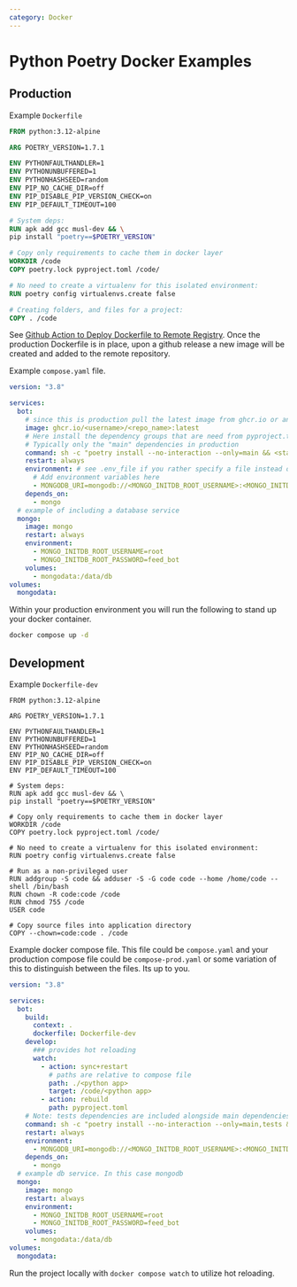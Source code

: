 ```yaml
---
category: Docker
---
```


# Python Poetry Docker Examples

## Production

Example `Dockerfile`

```Dockerfile
FROM python:3.12-alpine

ARG POETRY_VERSION=1.7.1

ENV PYTHONFAULTHANDLER=1
ENV PYTHONUNBUFFERED=1
ENV PYTHONHASHSEED=random
ENV PIP_NO_CACHE_DIR=off
ENV PIP_DISABLE_PIP_VERSION_CHECK=on
ENV PIP_DEFAULT_TIMEOUT=100

# System deps:
RUN apk add gcc musl-dev && \
pip install "poetry==$POETRY_VERSION"

# Copy only requirements to cache them in docker layer
WORKDIR /code
COPY poetry.lock pyproject.toml /code/

# No need to create a virtualenv for this isolated environment:
RUN poetry config virtualenvs.create false

# Creating folders, and files for a project:
COPY . /code
```

See [Github Action to Deploy Dockerfile to Remote Registry](/docs/docker_cd_github_action.md). Once the production Dockerfile is in place, upon a github release a new image will be created and added to the remote repository.

Example `compose.yaml` file.

```yaml
version: "3.8"

services:
  bot:
    # since this is production pull the latest image from ghcr.io or another remote registry
    image: ghcr.io/<username>/<repo_name>:latest
    # Here install the dependency groups that are need from pyproject.toml
    # Typically only the "main" dependencies in production
    command: sh -c "poetry install --no-interaction --only=main && <start command for project>"
    restart: always
    environment: # see .env_file if you rather specify a file instead of env vars individually
      # Add environment variables here
      - MONGODB_URI=mongodb://<MONGO_INITDB_ROOT_USERNAME>:<MONGO_INITDB_ROOT_PASSWORD>@mongo:27017/
    depends_on:
      - mongo
  # example of including a database service
  mongo:
    image: mongo
    restart: always
    environment:
      - MONGO_INITDB_ROOT_USERNAME=root
      - MONGO_INITDB_ROOT_PASSWORD=feed_bot
    volumes:
      - mongodata:/data/db
volumes:
  mongodata:
```

Within your production environment you will run the following to stand up your docker container.

```bash
docker compose up -d
```

## Development

Example `Dockerfile-dev`

```
FROM python:3.12-alpine

ARG POETRY_VERSION=1.7.1

ENV PYTHONFAULTHANDLER=1
ENV PYTHONUNBUFFERED=1
ENV PYTHONHASHSEED=random
ENV PIP_NO_CACHE_DIR=off
ENV PIP_DISABLE_PIP_VERSION_CHECK=on
ENV PIP_DEFAULT_TIMEOUT=100

# System deps:
RUN apk add gcc musl-dev && \
pip install "poetry==$POETRY_VERSION"

# Copy only requirements to cache them in docker layer
WORKDIR /code
COPY poetry.lock pyproject.toml /code/

# No need to create a virtualenv for this isolated environment:
RUN poetry config virtualenvs.create false

# Run as a non-privileged user
RUN addgroup -S code && adduser -S -G code code --home /home/code --shell /bin/bash
RUN chown -R code:code /code
RUN chmod 755 /code
USER code

# Copy source files into application directory
COPY --chown=code:code . /code
```

Example docker compose file. This file could be `compose.yaml` and your production compose file could be `compose-prod.yaml` or some variation of this to distinguish between the files. Its up to you.

```yaml
version: "3.8"

services:
  bot:
    build:
      context: .
      dockerfile: Dockerfile-dev
    develop:
      ### provides hot reloading
      watch:
        - action: sync+restart
          # paths are relative to compose file
          path: ./<python app>
          target: /code/<python app>
        - action: rebuild
          path: pyproject.toml
    # Note: tests dependencies are included alongside main dependencies.
    command: sh -c "poetry install --no-interaction --only=main,tests && <start command for project>"
    restart: always
    environment:
      - MONGODB_URI=mongodb://<MONGO_INITDB_ROOT_USERNAME>:<MONGO_INITDB_ROOT_PASSWORD>@mongo:27017/
    depends_on:
      - mongo
  # example db service. In this case mongodb
  mongo:
    image: mongo
    restart: always
    environment:
      - MONGO_INITDB_ROOT_USERNAME=root
      - MONGO_INITDB_ROOT_PASSWORD=feed_bot
    volumes:
      - mongodata:/data/db
volumes:
  mongodata:
```

Run the project locally with `docker compose watch` to utilize hot reloading.
